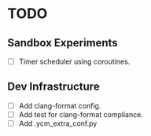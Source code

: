 # TODO

## Sandbox Experiments
- [ ] Timer scheduler using coroutines.

## Dev Infrastructure
- [ ] Add clang-format config.
- [ ] Add test for clang-format compliance.
- [ ] Add .ycm_extra_conf.py
